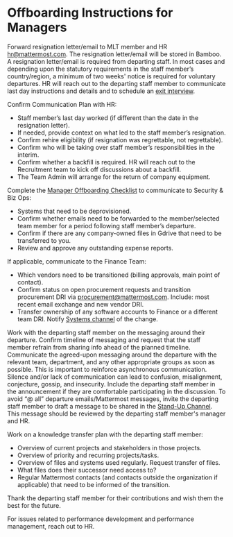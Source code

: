 # Offboarding Instructions for Managers

Forward resignation letter/email to MLT member and HR hr@mattermost.com. The resignation letter/email will be stored in Bamboo. 
A resignation letter/email is required from departing staff. In most cases and depending upon the statutory requirements in the staff member’s country/region, a minimum of two weeks' notice is required for voluntary departures. 
HR will reach out to the departing staff member to communicate last day instructions and details and to schedule an [exit interview](https://docs.google.com/document/d/1MX6LXa2uVEM3_xqH-pqKyJH4PWis9oJ0a5sAHd58W1U/edit?ts=5e99ecc0).

Confirm Communication Plan with HR: 
- Staff member’s last day worked (if different than the date in the resignation letter).
- If needed, provide context on what led to the staff member’s resignation.
- Confirm rehire eligibility (if resignation was regrettable, not regrettable). 
- Confirm who will be taking over staff member’s responsibilities in the interim.
- Confirm whether a backfill is required. HR will reach out to the Recruitment team to kick off discussions about a backfill. 
- The Team Admin will arrange for the return of company equipment. 

Complete the [Manager Offboarding Checklist](https://docs.google.com/forms/d/e/1FAIpQLSewceUYNUG10fxDX8X7ucjeESE49R2mkHrzHFBXmKz01vZK-A/viewform) to communicate to Security & Biz Ops:
- Systems that need to be deprovisioned.
- Confirm whether emails need to be forwarded to the member/selected team member for a period following staff member’s departure.
- Confirm if there are any company-owned files in Gdrive that need to be transferred to you.
- Review and approve any outstanding expense reports. 

If applicable, communicate to the Finance Team:
- Which vendors need to be transitioned (billing approvals, main point of contact). 
- Confirm status on open procurement requests and transition procurement DRI via procurement@mattermost.com. Include: most recent email exchange and new vendor DRI. 
- Transfer ownership of any software accounts to Finance or a different team DRI. Notify [Systems channel](https://community.mattermost.com/private-core/channels/systems) of the change.  

Work with the departing staff member on the messaging around their departure. Confirm timeline of messaging and request that the staff member refrain from sharing info ahead of the planned timeline.
Communicate the agreed-upon messaging around the departure with the relevant team, department, and any other appropriate groups as soon as possible. This is important to reinforce asynchronous communication. Silence and/or lack of communication can lead to confusion, misalignment, conjecture, gossip, and insecurity. Include the departing staff member in the announcement if they are comfortable participating in the discussion.
To avoid “@ all” departure emails/Mattermost messages, invite the departing staff member to draft a message to be shared in the [Stand-Up Channel](https://community.mattermost.com/private-core/channels/stand-up). This message should be reviewed by the departing staff member's manager and HR. 

Work on a knowledge transfer plan with the departing staff member:
- Overview of current projects and stakeholders in those projects.
- Overview of priority and recurring projects/tasks. 
- Overview of files and systems used regularly. Request transfer of files. 
- What files does their successor need access to? 
- Regular Mattermost contacts (and contacts outside the organization if applicable) that need to be informed of the transition. 

Thank the departing staff member for their contributions and wish them the best for the future. 

For issues related to performance development and performance management, reach out to HR. 
